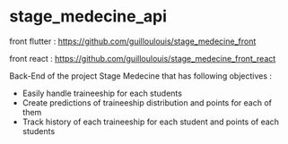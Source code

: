# stage_medecine_api
front flutter : https://github.com/guilloulouis/stage_medecine_front

front react : https://github.com/guilloulouis/stage_medecine_front_react

Back-End of the project Stage Medecine that has following objectives :
- Easily handle traineeship for each students
- Create predictions of traineeship distribution and points for each of them
- Track history of each traineeship for each student and points of each students
